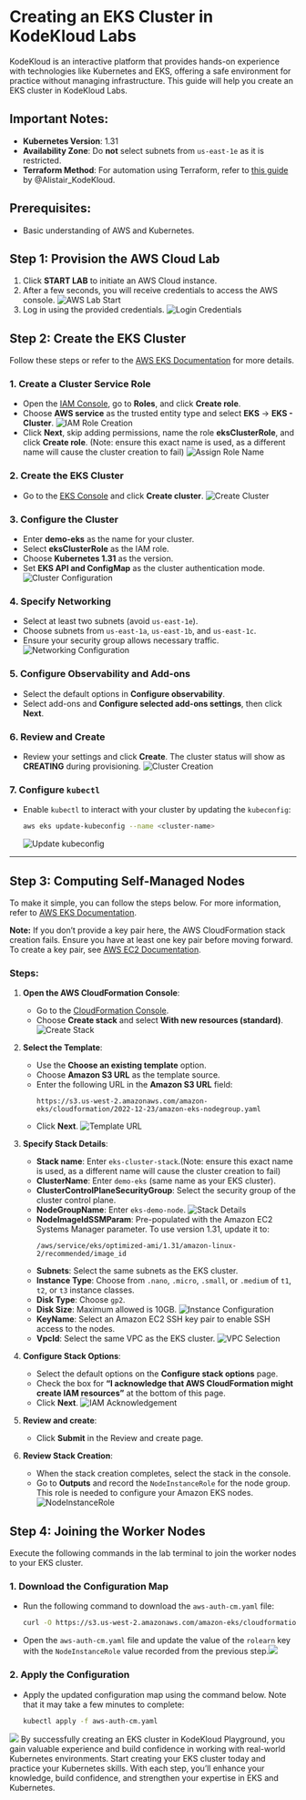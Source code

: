 # Creating an EKS Cluster in KodeKloud Labs

KodeKloud is an interactive platform that provides hands-on experience with technologies like Kubernetes and EKS, offering a safe environment for practice without managing infrastructure. This guide will help you create an EKS cluster in KodeKloud Labs.

## Important Notes:
- **Kubernetes Version**: 1.31
- **Availability Zone**: Do **not** select subnets from `us-east-1e` as it is restricted.
- **Terraform Method**: For automation using Terraform, refer to [this guide](https://github.com/kodekloudhub/certified-kubernetes-administrator-course/tree/master/managed-clusters/eks) by @Alistair_KodeKloud.

## Prerequisites:
- Basic understanding of AWS and Kubernetes.

## Step 1: Provision the AWS Cloud Lab
1. Click **START LAB** to initiate an AWS Cloud instance.
2. After a few seconds, you will receive credentials to access the AWS console.
   ![AWS Lab Start](https://res.cloudinary.com/dljvrtsnk/image/upload/v1714389164/qnmfarvvje6f9ab24zfz.png)
3. Log in using the provided credentials.
   ![Login Credentials](https://res.cloudinary.com/dljvrtsnk/image/upload/v1714389234/ywggrnull0swswqgvpzc.png)

## Step 2: Create the EKS Cluster
Follow these steps or refer to the [AWS EKS Documentation](https://docs.aws.amazon.com/eks/latest/userguide/create-cluster.html) for more details.

### 1. Create a Cluster Service Role
- Open the [IAM Console](https://console.aws.amazon.com/iam/), go to **Roles**, and click **Create role**.
- Choose **AWS service** as the trusted entity type and select **EKS** → **EKS - Cluster**.
  ![IAM Role Creation](https://res.cloudinary.com/dljvrtsnk/image/upload/v1714389488/qdjzivrguhxmlpvomptv.png)
- Click **Next**, skip adding permissions, name the role **eksClusterRole**, and click **Create role**. (Note: ensure this exact name is used, as a different name will cause the cluster creation to fail)
  ![Assign Role Name](https://res.cloudinary.com/dljvrtsnk/image/upload/v1714389542/d0vb1cglwangn9lusr5f.png)

### 2. Create the EKS Cluster
- Go to the [EKS Console](https://console.aws.amazon.com/eks/home#/clusters) and click **Create cluster**.
  ![Create Cluster](https://res.cloudinary.com/dljvrtsnk/image/upload/v1714389755/yvspivykxbom8atrwgto.png)

### 3. Configure the Cluster
- Enter **demo-eks** as the name for your cluster.
- Select **eksClusterRole** as the IAM role.
- Choose **Kubernetes 1.31** as the version.
- Set **EKS API and ConfigMap** as the cluster authentication mode.
  ![Cluster Configuration](https://res.cloudinary.com/kodekloud/image/upload/v1731325608/kafka-lbd-course-images/Screenshot_2024-11-11_171623.png)

### 4. Specify Networking
- Select at least two subnets (avoid `us-east-1e`).
- Choose subnets from `us-east-1a`, `us-east-1b`, and `us-east-1c`.
- Ensure your security group allows necessary traffic.
  ![Networking Configuration](https://res.cloudinary.com/dljvrtsnk/image/upload/v1714389834/p2zljgzyaclkop25r744.png)

### 5. Configure Observability and Add-ons
- Select the default options in **Configure observability**.
- Select add-ons and **Configure selected add-ons settings**, then click **Next**.

### 6. Review and Create
- Review your settings and click **Create**. The cluster status will show as **CREATING** during provisioning.
  ![Cluster Creation](https://res.cloudinary.com/dljvrtsnk/image/upload/v1714389943/mkoqybyb1s9rvb2iww9a.png)

### 7. Configure `kubectl`
- Enable `kubectl` to interact with your cluster by updating the `kubeconfig`:
   ```bash
   aws eks update-kubeconfig --name <cluster-name>
   ```
   ![Update kubeconfig](https://res.cloudinary.com/dljvrtsnk/image/upload/v1714390063/xmfnqqxr1jbffwg2n9cj.png)

---

## Step 3: Computing Self-Managed Nodes

To make it simple, you can follow the steps below. For more information, refer to [AWS EKS Documentation](https://docs.aws.amazon.com/eks/latest/userguide/launch-workers.html).

**Note:** If you don’t provide a key pair here, the AWS CloudFormation stack creation fails. Ensure you have at least one key pair before moving forward. To create a key pair, see [AWS EC2 Documentation](https://docs.aws.amazon.com/AWSEC2/latest/UserGuide/create-key-pairs.html#having-ec2-create-your-key-pair).

### Steps:

1. **Open the AWS CloudFormation Console**:
   - Go to the [CloudFormation Console](https://console.aws.amazon.com/cloudformation).
   - Choose **Create stack** and select **With new resources (standard)**.
   ![Create Stack](https://res.cloudinary.com/dljvrtsnk/image/upload/v1714390143/xghwm2z0oqopyhdpczfv.png)

2. **Select the Template**:
   - Use the **Choose an existing template** option.
   - Choose **Amazon S3 URL** as the template source.
   - Enter the following URL in the **Amazon S3 URL** field:
     ```
     https://s3.us-west-2.amazonaws.com/amazon-eks/cloudformation/2022-12-23/amazon-eks-nodegroup.yaml
     ```
   - Click **Next**.
   ![Template URL](https://res.cloudinary.com/dljvrtsnk/image/upload/v1714390176/azqnrdckq9rrtqcnx55z.png)

3. **Specify Stack Details**:
   - **Stack name**: Enter `eks-cluster-stack`.(Note: ensure this exact name is used, as a different name will cause the cluster creation to fail)
   - **ClusterName**: Enter `demo-eks` (same name as your EKS cluster).
   - **ClusterControlPlaneSecurityGroup**: Select the security group of the cluster control plane.
   - **NodeGroupName**: Enter `eks-demo-node`.
   ![Stack Details](https://res.cloudinary.com/dljvrtsnk/image/upload/v1714390327/gnodiuipvzkpqzouevex.png)
   - **NodeImageIdSSMParam**: Pre-populated with the Amazon EC2 Systems Manager parameter. To use version 1.31, update it to:
     ```
     /aws/service/eks/optimized-ami/1.31/amazon-linux-2/recommended/image_id
     ```
   - **Subnets**: Select the same subnets as the EKS cluster.
   - **Instance Type**: Choose from `.nano`, `.micro`, `.small`, or `.medium` of `t1`, `t2`, or `t3` instance classes.
   - **Disk Type**: Choose `gp2`.
   - **Disk Size**: Maximum allowed is 10GB.
   ![Instance Configuration](https://res.cloudinary.com/dljvrtsnk/image/upload/v1714390378/qyztzkqpqvocpsygpdhr.png)
   - **KeyName**: Select an Amazon EC2 SSH key pair to enable SSH access to the nodes.
   - **VpcId**: Select the same VPC as the EKS cluster.
   ![VPC Selection](https://res.cloudinary.com/dljvrtsnk/image/upload/v1714390498/czwwukryhhldloe9ft5u.png)

4. **Configure Stack Options**:
   - Select the default options on the **Configure stack options** page.
   - Check the box for **“I acknowledge that AWS CloudFormation might create IAM resources”** at the bottom of this page.
   - Click **Next**.
![IAM Acknowledgement](https://res.cloudinary.com/dljvrtsnk/image/upload/v1714390534/y4kkpyqi8xpf6wzg3mny.png)

5. **Review and create**:
   - Click **Submit** in the Review and create page.
   

6. **Review Stack Creation**:
   - When the stack creation completes, select the stack in the console.
   - Go to **Outputs** and record the `NodeInstanceRole` for the node group. This role is needed to configure your Amazon EKS nodes.
   ![NodeInstanceRole](https://res.cloudinary.com/dljvrtsnk/image/upload/v1714390570/y5p56imorc7rh5pn0usa.png)

## Step 4: Joining the Worker Nodes

Execute the following commands in the lab terminal to join the worker nodes to your EKS cluster.

### 1. Download the Configuration Map
- Run the following command to download the `aws-auth-cm.yaml` file:
  ```bash
  curl -O https://s3.us-west-2.amazonaws.com/amazon-eks/cloudformation/2020-10-29/aws-auth-cm.yaml
  ```
- Open the `aws-auth-cm.yaml` file and update the value of the `rolearn` key with the `NodeInstanceRole` value recorded from the previous step.![](https://res.cloudinary.com/dljvrtsnk/image/upload/v1714390657/paszwq3ge2f8phkzzpiy.png)
### 2. Apply the Configuration
- Apply the updated configuration map using the command below. Note that it may take a few minutes to complete:
  ```bash
  kubectl apply -f aws-auth-cm.yaml
  ```
![](https://res.cloudinary.com/dljvrtsnk/image/upload/v1714390731/cs5oxd2pvg3yaehqsj7h.png)
By successfully creating an EKS cluster in KodeKloud Playground, you gain valuable experience and build confidence in working with real-world Kubernetes environments. Start creating your EKS cluster today and practice your Kubernetes skills. With each step, you’ll enhance your knowledge, build confidence, and strengthen your expertise in EKS and Kubernetes.




